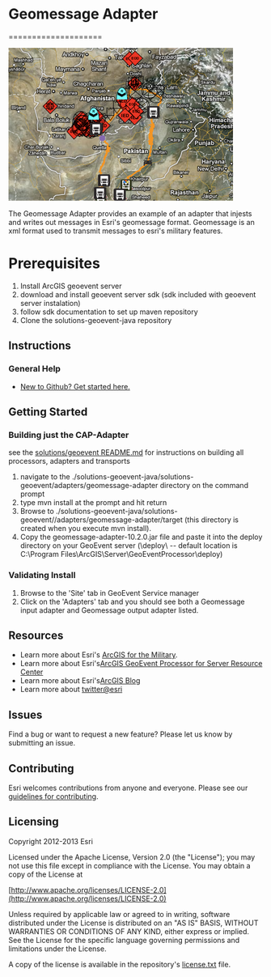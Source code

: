 # Geomessage Adapter
====================

![Image of geomessage-adapter](2525c2.PNG "solutions-geoevent-java")

The Geomessage Adapter provides an example of an adapter that injests and writes out messages in Esri's geomessage format.  Geomessage is an xml format used to transmit messages to esri's military features.


# Prerequisites

1. Install ArcGIS geoevent server
2. download and install geoevent server sdk (sdk included with geoevent server instalation)
3. follow sdk documentation to set up maven repository
4. Clone the solutions-geoevent-java repository


## Instructions

### General Help

* [New to Github? Get started here.](http://htmlpreview.github.com/?https://github.com/Esri/esri.github.com/blob/master/help/esri-getting-to-know-github.html)

## Getting Started


### Building just the CAP-Adapter 
see the [solutions/geoevent README.md](https://github.com/ArcGIS/solutions-geoevent-java/edit/master/README.md) for instructions on building all processors, adapters and transports
 
1. navigate to the ./solutions-geoevent-java/solutions-geoevent/adapters/geomessage-adapter directory on the command prompt
2. type mvn install at the prompt and hit return
3. Browse to ./solutions-geoevent-java/solutions-geoevent//adapters/geomessage-adapter/target (this directory is created when you execute mvn install).
4. Copy the geomessage-adapter-10.2.0.jar file and paste it into the deploy directory on your GeoEvent server (<GeoEventServer install location>\deploy\ -- default location is C:\Program Files\ArcGIS\Server\GeoEventProcessor\deploy)
 
### Validating Install
 
1. Browse to the 'Site' tab in GeoEvent Service manager
2. Click on the 'Adapters' tab and you should see both a Geomessage input adapter and Geomessage output adapter listed.

## Resources

* Learn more about Esri's [ArcGIS for the Military](http://solutions.arcgis.com/military/).
* Learn more about Esri's[ArcGIS GeoEvent Processor for Server Resource Center](http://pro.arcgis.com/share/geoevent-processor/)
* Learn more about Esri's[ArcGIS Blog](http://blogs.esri.com/esri/arcgis/)
* Learn more about [twitter@esri](http://twitter.com/esri)

## Issues

Find a bug or want to request a new feature?  Please let us know by submitting an issue.

## Contributing

Esri welcomes contributions from anyone and everyone. Please see our [guidelines for contributing](https://github.com/esri/contributing).

## Licensing

Copyright 2012-2013 Esri

Licensed under the Apache License, Version 2.0 (the "License");
you may not use this file except in compliance with the License.
You may obtain a copy of the License at

   [http://www.apache.org/licenses/LICENSE-2.0](http://www.apache.org/licenses/LICENSE-2.0)

Unless required by applicable law or agreed to in writing, software
distributed under the License is distributed on an "AS IS" BASIS,
WITHOUT WARRANTIES OR CONDITIONS OF ANY KIND, either express or implied.
See the License for the specific language governing permissions and
limitations under the License.

A copy of the license is available in the repository's
[license.txt](license.txt) file.


